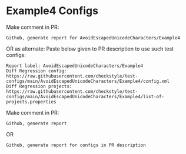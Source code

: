 # Example4 Configs
Make comment in PR:
```
Github, generate report for AvoidEscapedUnicodeCharacters/Example4
```
OR as alternate:
Paste below given to PR description to use such test configs:
```
Report label: AvoidEscapedUnicodeCharacters/Example4
Diff Regression config: https://raw.githubusercontent.com/checkstyle/test-configs/main/AvoidEscapedUnicodeCharacters/Example4/config.xml
Diff Regression projects: https://raw.githubusercontent.com/checkstyle/test-configs/main/AvoidEscapedUnicodeCharacters/Example4/list-of-projects.properties
```
Make comment in PR:
```
Github, generate report
```
OR
```
Github, generate report for configs in PR description
```
